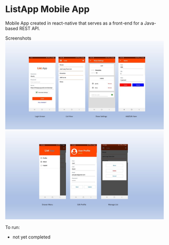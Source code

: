 # ListApp Mobile App
Mobile App created in react-native  that serves as a front-end for a Java-based
REST API.

Screenshots
![Alt text](/archive/img1.jpg?raw=true "Screenshots")
![Alt text](/archive/img2.jpg?raw=true "Screenshots")

To run:
 - not yet completed
